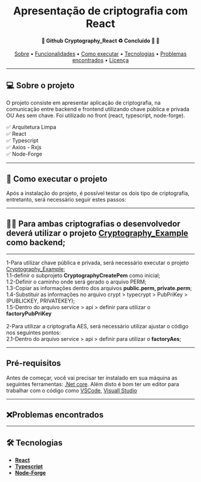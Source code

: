 <h1 align="center">
  Apresentação de criptografia com React
</h1>

<h4 align="center">
	🚧  Github Cryptography_React ♻️ Concluído 🚀 🚧
</h4>

<p align="center">
 <a href="#-sobre-o-projeto">Sobre</a> •
 <a href="#-funcionalidades">Funcionalidades</a> •
 <a href="#-como-executar-o-projeto">Como executar</a> •
 <a href="#-tecnologias">Tecnologias</a> •
 <a href="#-problemas-encontrados">Problemas encontrados</a> •
 <a href="#user-content--licença">Licença</a>
</p>


---
## 💻 Sobre o projeto

O projeto consiste em apresentar aplicação de criptografia, na comunicação entre backend e frontend utilizando chave pública e privada OU Aes sem chave. Foi utilizado no front (react, typescript, node-forge).

✅ Arquitetura Limpa <br/>
✅ React <br/>
✅ Typescript <br/>
✅ Axios - Rxjs <br/>
✅ Node-Forge <br/>

---
## 🚀 Como executar o projeto
Após a instalação do projeto, é possível testar os dois tipo de criptografia, entretanto, será necessário seguir estes passos:

---
##  👷‍♂️ Para ambas criptografias o desenvolvedor deverá utilizar o projeto [Cryptography_Example](https://github.com/RenanCS/Cryptography_Example) como backend;

---

1-Para utilizar chave pública e privada, será necessário executar o projeto [Cryptography_Example](https://github.com/RenanCS/Cryptography_Example);<br/>
1.1-definir o subprojeto **CryptographyCreatePem** como inicial; <br/>
1.2-Definir o caminho onde será gerado o arquivo PERM;<br/>
1.3-Copiar as informações dentro dos arquivos **public.perm, private.perm**;<br/>
1.4-Substituir as informações no arquivo crypt > typecrypt > PubPriKey > (PUBLICKEY, PRIVATEKEY);<br/>
1.5-Dentro do arquivo service > api > definir para utilizar o **factoryPubPriKey**<br/>
<br/>
2-Para utilizar a criptografia AES, será necessário utilizar ajustar o código nos seguintes pontos:<br/>
2.1-Dentro do arquivo service > api > definir para utilizar o **factoryAes**;<br/>

---
## Pré-requisitos

Antes de começar, você vai precisar ter instalado em sua máquina as seguintes ferramentas:
 [.Net core](https://dotnet.microsoft.com/en-us/download/dotnet/5.0).
Além disto é bom ter um editor para trabalhar com o código como [VSCode](https://code.visualstudio.com/), [Visuall Studio](https://visualstudio.microsoft.com/pt-br/downloads/)


---

## ❌Problemas encontrados

 
---

## 🛠 Tecnologias

- **[React](https://reactjs.org/)**
- **[Typescript](https://www.typescriptlang.org/)**
- **[Node-Forge](https://www.npmjs.com/package/node-forge)**





